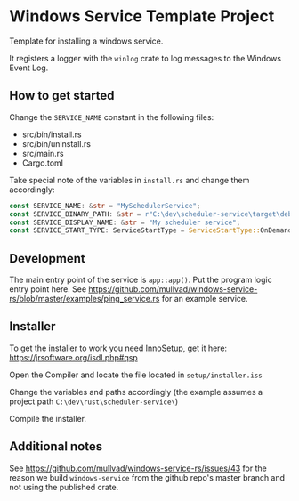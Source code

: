# Windows Service Template Project

Template for installing a windows service.

It registers a logger with the `winlog` crate to log messages to the Windows Event Log.

## How to get started

Change the `SERVICE_NAME` constant in the following files:

- src/bin/install.rs
- src/bin/uninstall.rs
- src/main.rs
- Cargo.toml

Take special note of the variables in `install.rs` and change them accordingly:

```rust
const SERVICE_NAME: &str = "MySchedulerService";
const SERVICE_BINARY_PATH: &str = r"C:\dev\scheduler-service\target\debug\scheduler_service.exe";
const SERVICE_DISPLAY_NAME: &str = "My scheduler service";
const SERVICE_START_TYPE: ServiceStartType = ServiceStartType::OnDemand;
```

## Development

The main entry point of the service is `app::app()`. Put the program logic entry point here. See
https://github.com/mullvad/windows-service-rs/blob/master/examples/ping_service.rs for an example
service.

## Installer

To get the installer to work you need InnoSetup, get it here: https://jrsoftware.org/isdl.php#qsp

Open the Compiler and locate the file located in `setup/installer.iss`

Change the variables and paths accordingly (the example assumes a project path `C:\dev\rust\scheduler-service\`)

Compile the installer.

## Additional notes

See https://github.com/mullvad/windows-service-rs/issues/43 for the reason we build `windows-service`
from the github repo's master branch and not using the published crate.
